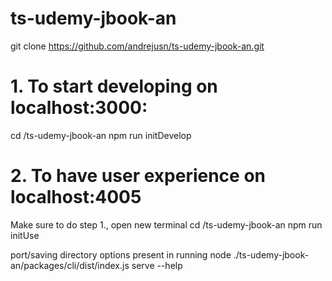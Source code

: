 # ts-udemy-jbook-an

git clone https://github.com/andrejusn/ts-udemy-jbook-an.git

# 1. To start developing on localhost:3000:

cd /ts-udemy-jbook-an
npm run initDevelop

# 2. To have user experience on localhost:4005

Make sure to do step 1., open new terminal
cd /ts-udemy-jbook-an
npm run initUse

port/saving directory options present in running
node ./ts-udemy-jbook-an/packages/cli/dist/index.js serve --help
